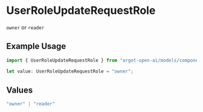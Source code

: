 # UserRoleUpdateRequestRole

`owner` or `reader`

## Example Usage

```typescript
import { UserRoleUpdateRequestRole } from "argot-open-ai/models/components";

let value: UserRoleUpdateRequestRole = "owner";
```

## Values

```typescript
"owner" | "reader"
```